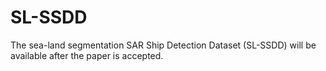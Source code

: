 # SL-SSDD
The sea-land segmentation SAR Ship Detection Dataset  (SL-SSDD) will be available after the paper is accepted.
